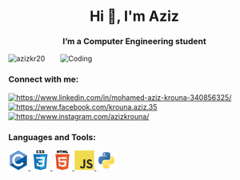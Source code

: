 <h1 align="center">Hi 👋, I'm Aziz</h1>
<h3 align="center">I’m a Computer Engineering student</h3>
<img align="right" alt="Coding" width="400" src="https://media4.giphy.com/media/bGgsc5mWoryfgKBx1u/200w.gif?cid=6c09b952qfzl298z002jd37n1ltlkhxd4s0c4aawz71m4lw7&ep=v1_gifs_search&rid=200w.gif&ct=g">

<p align="left"> <img src="https://komarev.com/ghpvc/?username=azizkr20&label=Profile%20views&color=0e75b6&style=flat" alt="azizkr20" /> </p>

<h3 align="left">Connect with me:</h3>
<p align="left">
<a href="https://linkedin.com/in/https://www.linkedin.com/in/mohamed-aziz-krouna-340856325/" target="blank"><img align="center" src="https://raw.githubusercontent.com/rahuldkjain/github-profile-readme-generator/master/src/images/icons/Social/linked-in-alt.svg" alt="https://www.linkedin.com/in/mohamed-aziz-krouna-340856325/" height="30" width="40" /></a>
<a href="https://fb.com/https://www.facebook.com/krouna.aziz.35" target="blank"><img align="center" src="https://raw.githubusercontent.com/rahuldkjain/github-profile-readme-generator/master/src/images/icons/Social/facebook.svg" alt="https://www.facebook.com/krouna.aziz.35" height="30" width="40" /></a>
<a href="https://instagram.com/https://www.instagram.com/azizkrouna/" target="blank"><img align="center" src="https://raw.githubusercontent.com/rahuldkjain/github-profile-readme-generator/master/src/images/icons/Social/instagram.svg" alt="https://www.instagram.com/azizkrouna/" height="30" width="40" /></a>
</p>

<h3 align="left">Languages and Tools:</h3>
<p align="left"> <a href="https://www.cprogramming.com/" target="_blank" rel="noreferrer"> <img src="https://raw.githubusercontent.com/devicons/devicon/master/icons/c/c-original.svg" alt="c" width="40" height="40"/> </a> <a href="https://www.w3schools.com/css/" target="_blank" rel="noreferrer"> <img src="https://raw.githubusercontent.com/devicons/devicon/master/icons/css3/css3-original-wordmark.svg" alt="css3" width="40" height="40"/> </a> <a href="https://www.w3.org/html/" target="_blank" rel="noreferrer"> <img src="https://raw.githubusercontent.com/devicons/devicon/master/icons/html5/html5-original-wordmark.svg" alt="html5" width="40" height="40"/> </a> <a href="https://developer.mozilla.org/en-US/docs/Web/JavaScript" target="_blank" rel="noreferrer"> <img src="https://raw.githubusercontent.com/devicons/devicon/master/icons/javascript/javascript-original.svg" alt="javascript" width="40" height="40"/> </a> <a href="https://www.python.org" target="_blank" rel="noreferrer"> <img src="https://raw.githubusercontent.com/devicons/devicon/master/icons/python/python-original.svg" alt="python" width="40" height="40"/> </a> </p>


